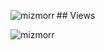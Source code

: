 
<div>
<p><img align="left" src="https://github-readme-stats.vercel.app/api/top-langs?username=mizmorr&show_icons=true&locale=en&layout=compact" alt="mizmorr" /></p></div>
## Views
<p align="left"> <img src="https://komarev.com/ghpvc/?username=mizmorr&label=Profile%20views&color=0e75b6&style=flat" alt="mizmorr" /> </p>
